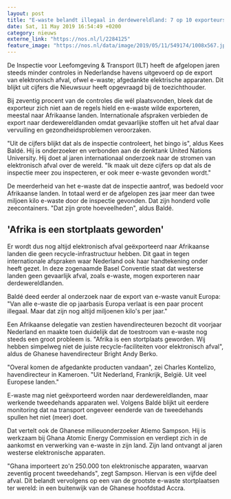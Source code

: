 ```yaml
---
layout: post
title: "E-waste belandt illegaal in derdewereldland: 7 op 10 exporteurs bij controle in de fout"
date: Sat, 11 May 2019 16:54:49 +0200
category: nieuws
externe_link: "https://nos.nl/l/2284125"
feature_image: "https://nos.nl/data/image/2019/05/11/549174/1008x567.jpg"
---
```


<p>De Inspectie voor Leefomgeving &amp; Transport (ILT) heeft de afgelopen jaren steeds minder controles in Nederlandse havens uitgevoerd op de export van elektronisch afval, ofwel e-waste; afgedankte elektrische apparaten. Dit blijkt uit cijfers die Nieuwsuur heeft opgevraagd bij de toezichthouder.</p>
<p>Bij zeventig procent van de controles die wél plaatsvonden, bleek dat de exporteur zich niet aan de regels hield en e-waste wilde exporteren, meestal naar Afrikaanse landen. Internationale afspraken verbieden de export naar derdewereldlanden omdat gevaarlijke stoffen uit het afval daar vervuiling en gezondheidsproblemen veroorzaken.</p>
<p>"Uit de cijfers blijkt dat als de inspectie controleert, het bingo is", aldus Kees Baldé. Hij is onderzoeker en verbonden aan de denktank United Nations University. Hij doet al jaren internationaal onderzoek naar de stromen van elektronisch afval over de wereld. "Ik maak uit deze cijfers op dat als de inspectie meer zou inspecteren, er ook meer e-waste gevonden wordt."</p>
<p>De meerderheid van het e-waste dat de inspectie aantrof, was bedoeld voor Afrikaanse landen. In totaal werd er de afgelopen zes jaar meer dan twee miljoen kilo e-waste door de inspectie gevonden. Dat zijn honderd volle zeecontainers. "Dat zijn grote hoeveelheden", aldus Baldé.</p>
<h2>'Afrika is een stortplaats geworden'</h2>
<p>Er wordt dus nog altijd elektronisch afval geëxporteerd naar Afrikaanse landen die geen recycle-infrastructuur hebben. Dit gaat in tegen internationale afspraken waar Nederland ook haar handtekening onder heeft gezet. In deze zogenaamde Basel Conventie staat dat westerse landen geen gevaarlijk afval, zoals e-waste, mogen exporteren naar derdewereldlanden.</p>
<p>Baldé deed eerder al onderzoek naar de export van e-waste vanuit Europa: "Van alle e-waste die op jaarbasis Europa verlaat is een paar procent illegaal. Maar dat zijn nog altijd miljoenen kilo's per jaar."</p>
<p>Een Afrikaanse delegatie van zestien havendirecteuren bezocht dit voorjaar Nederland en maakte toen duidelijk dat de toestroom van e-waste nog steeds een groot probleem is. "Afrika is een stortplaats geworden. Wij hebben simpelweg niet de juiste recycle-faciliteiten voor elektronisch afval", aldus de Ghanese havendirecteur Bright Andy Berko.</p>
<p>"Overal komen de afgedankte producten vandaan", zei Charles Kontelizo, havendirecteur in Kameroen. "Uit Nederland, Frankrijk, België. Uit veel Europese landen."</p>
<p>E-waste mag niet geëxporteerd worden naar derdewereldlanden, maar werkende tweedehands apparaten wel. Volgens Baldé blijkt uit eerdere monitoring dat na transport ongeveer eenderde van de tweedehands spullen het niet (meer) doet.</p>
<p>Dat vertelt ook de Ghanese milieuonderzoeker Atiemo Sampson. Hij is werkzaam bij Ghana Atomic Energy Commission en verdiept zich in de aankomst en verwerking van e-waste in zijn land. Zijn land ontvangt al jaren westerse elektronische apparaten.</p>
<p>"Ghana importeert zo'n 250.000 ton elektronische apparaten, waarvan zeventig procent tweedehands", zegt Sampson. Hiervan is een vijfde deel afval. Dit belandt vervolgens op een van de grootste e-waste stortplaatsen ter wereld: in een buitenwijk van de Ghanese hoofdstad Accra.</p>
